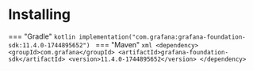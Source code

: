 # Installing

=== "Gradle"
    ```kotlin
    implementation("com.grafana:grafana-foundation-sdk:11.4.0-1744895652")
    ```
=== "Maven"
    ```xml
    <dependency>
        <groupId>com.grafana</groupId>
        <artifactId>grafana-foundation-sdk</artifactId>
        <version>11.4.0-1744895652</version>
    </dependency>
    ```
